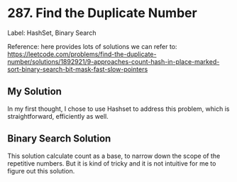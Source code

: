 # 287. Find the Duplicate Number
Label: HashSet, Binary Search

Reference: here provides lots of solutions we can refer to: https://leetcode.com/problems/find-the-duplicate-number/solutions/1892921/9-approaches-count-hash-in-place-marked-sort-binary-search-bit-mask-fast-slow-pointers

## My Solution
In my first thought, I chose to use Hashset to address this problem, which is straightforward, efficiently as well.

## Binary Search Solution
This solution calculate count as a base, to narrow down the scope of the repetitive numbers. But it is kind of tricky and it is not intuitive for me to figure out this solution.